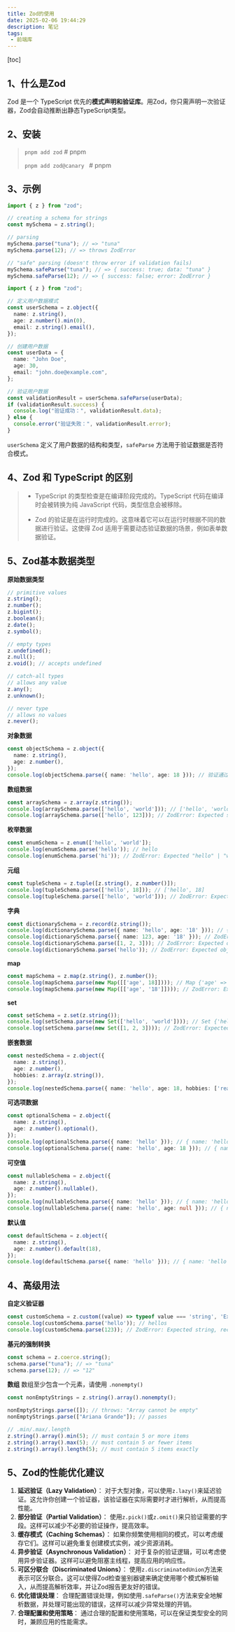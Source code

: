 ```yaml
---
title: Zod的使用
date: 2025-02-06 19:44:29
description: 笔记
tags:
 - 前端库
---
```


[toc]

## 1、什么是Zod

Zod 是一个 TypeScript 优先的**模式声明和验证库**。用Zod，你只需声明一次验证器，Zod会自动推断出静态TypeScript类型。

## 2、安装

>`pnpm add zod`          # pnpm
>
>`pnpm add zod@canary `         # pnpm

## 3、示例

```ts
import { z } from "zod";

// creating a schema for strings
const mySchema = z.string();

// parsing
mySchema.parse("tuna"); // => "tuna"
mySchema.parse(12); // => throws ZodError

// "safe" parsing (doesn't throw error if validation fails)
mySchema.safeParse("tuna"); // => { success: true; data: "tuna" }
mySchema.safeParse(12); // => { success: false; error: ZodError }
```

```ts
import { z } from "zod";

// 定义用户数据模式
const userSchema = z.object({
  name: z.string(),
  age: z.number().min(0),
  email: z.string().email(),
});

// 创建用户数据
const userData = {
  name: "John Doe",
  age: 30,
  email: "john.doe@example.com",
};

// 验证用户数据
const validationResult = userSchema.safeParse(userData);
if (validationResult.success) {
  console.log("验证成功：", validationResult.data);
} else {
  console.error("验证失败：", validationResult.error);
}
```

`userSchema` 定义了用户数据的结构和类型，`safeParse` 方法用于验证数据是否符合模式。

## 4、Zod 和 TypeScript 的区别

> - TypeScript 的类型检查是在编译阶段完成的。TypeScript 代码在编译时会被转换为纯 JavaScript 代码，类型信息会被移除。
>
> - Zod 的验证是在运行时完成的。这意味着它可以在运行时根据不同的数据进行验证。这使得 Zod 适用于需要动态验证数据的场景，例如表单数据验证。

## 5、Zod基本数据类型

**原始数据类型**

```ts
// primitive values
z.string();
z.number();
z.bigint();
z.boolean();
z.date();
z.symbol();

// empty types
z.undefined();
z.null();
z.void(); // accepts undefined

// catch-all types
// allows any value
z.any();
z.unknown();

// never type
// allows no values
z.never();
```

**对象数据**

```ts
const objectSchema = z.object({
  name: z.string(),
  age: z.number(),
});
console.log(objectSchema.parse({ name: 'hello', age: 18 })); // 验证通过 { name: 'hello', age: 18 } 
```

**数组数据**

```ts
const arraySchema = z.array(z.string());
console.log(arraySchema.parse(['hello', 'world'])); // ['hello', 'world']
console.log(arraySchema.parse(['hello', 123])); // ZodError: Expected string, received number
```

**枚举数据**

```ts
const enumSchema = z.enum(['hello', 'world']);
console.log(enumSchema.parse('hello')); // hello
console.log(enumSchema.parse('hi')); // ZodError: Expected "hello" | "world", received "hi"
```

**元组**

```ts
const tupleSchema = z.tuple([z.string(), z.number()]);
console.log(tupleSchema.parse(['hello', 18])); // ['hello', 18]
console.log(tupleSchema.parse(['hello', 'world'])); // ZodError: Expected number, received string
```

**字典**

```ts
const dictionarySchema = z.record(z.string());
console.log(dictionarySchema.parse({ name: 'hello', age: '18' })); // { name: 'hello', age: '18' }
console.log(dictionarySchema.parse({ name: 123, age: '18' })); // ZodError: Expected string, received number
console.log(dictionarySchema.parse([1, 2, 3])); // ZodError: Expected object, received array
console.log(dictionarySchema.parse('hello')); // ZodError: Expected object, received string
```

**map**

```ts
const mapSchema = z.map(z.string(), z.number());
console.log(mapSchema.parse(new Map([['age', 18]]))); // Map {'age' => 18 }
console.log(mapSchema.parse(new Map([['age', '18']]))); // ZodError: Expected number, received string
```

**set**

```ts
const setSchema = z.set(z.string());
console.log(setSchema.parse(new Set(['hello', 'world']))); // Set {'hello', 'world' }
console.log(setSchema.parse(new Set([1, 2, 3]))); // ZodError: Expected string, received number
```

**嵌套数据**

```ts
const nestedSchema = z.object({
  name: z.string(),
  age: z.number(),
  hobbies: z.array(z.string()),
});
console.log(nestedSchema.parse({ name: 'hello', age: 18, hobbies: ['reading', 'swimming'] })); // 验证通过 { name: 'hello', age: 18, hobbies: ['reading', 'swimming'] }
```

**可选项数据**

```ts
const optionalSchema = z.object({
  name: z.string(),
  age: z.number().optional(),
});
console.log(optionalSchema.parse({ name: 'hello' })); // { name: 'hello' }
console.log(optionalSchema.parse({ name: 'hello', age: 18 })); // { name: 'hello', age: 18 }
```

**可空值**

```ts
const nullableSchema = z.object({
  name: z.string(),
  age: z.number().nullable(),
});
console.log(nullableSchema.parse({ name: 'hello' })); // { name: 'hello' }
console.log(nullableSchema.parse({ name: 'hello', age: null })); // { name: 'hello', age: null }
```

**默认值**

```ts
const defaultSchema = z.object({
  name: z.string(),
  age: z.number().default(18),
});
console.log(defaultSchema.parse({ name: 'hello' })); // { name: 'hello', age: 18 } 
```

## 4、高级用法

**自定义验证器**

```ts
const customSchema = z.custom((value) => typeof value === 'string', 'Expected string, received number');
console.log(customSchema.parse('hello')); // hellos
console.log(customSchema.parse(123)); // ZodError: Expected string, received number
```

**基元的强制转换**

```ts
const schema = z.coerce.string();
schema.parse("tuna"); // => "tuna"
schema.parse(12); // => "12"
```

**数组**
数组至少包含一个元素，请使用 `.nonempty()`

```ts
const nonEmptyStrings = z.string().array().nonempty();

nonEmptyStrings.parse([]); // throws: "Array cannot be empty"
nonEmptyStrings.parse(["Ariana Grande"]); // passes

// .min/.max/.length
z.string().array().min(5); // must contain 5 or more items
z.string().array().max(5); // must contain 5 or fewer items
z.string().array().length(5); // must contain 5 items exactly
```

## 5、Zod的性能优化建议

1. **延迟验证（Lazy Validation）**： 对于大型对象，可以使用`z.lazy()`来延迟验证。这允许你创建一个验证器，该验证器在实际需要时才进行解析，从而提高性能。
2. **部分验证（Partial Validation）**： 使用`z.pick()`或`z.omit()`来只验证需要的字段。这样可以减少不必要的验证操作，提高效率。
3. **缓存模式（Caching Schemas）**： 如果你频繁使用相同的模式，可以考虑缓存它们。这样可以避免重复创建模式实例，减少资源消耗。
4. **异步验证（Asynchronous Validation）**： 对于复杂的验证逻辑，可以考虑使用异步验证器。这样可以避免阻塞主线程，提高应用的响应性。
5. **可区分联合（Discriminated Unions）**： 使用`z.discriminatedUnion`方法来表示可区分联合。这可以使得Zod检查鉴别器键来确定使用哪个模式解析输入，从而提高解析效率，并让Zod报告更友好的错误。
6. **优化错误处理**： 合理配置错误处理，例如使用`.safeParse()`方法来安全地解析数据，并处理可能出现的错误，这样可以减少异常处理的开销。
7. **合理配置和使用策略**： 通过合理的配置和使用策略，可以在保证类型安全的同时，兼顾应用的性能需求。